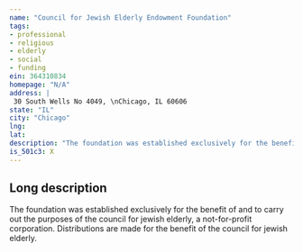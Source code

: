 ```yaml
---
name: "Council for Jewish Elderly Endowment Foundation"
tags:
- professional
- religious
- elderly
- social
- funding
ein: 364310834
homepage: "N/A"
address: |
 30 South Wells No 4049, \nChicago, IL 60606
state: "IL"
city: "Chicago"
lng: 
lat: 
description: "The foundation was established exclusively for the benefit of and to carry out the purposes of the council for jewish elderly, a not-for-profit corporation. "
is_501c3: X
---
```


## Long description

The foundation was established exclusively for the benefit of and to carry out the purposes of the council for jewish elderly, a not-for-profit corporation. Distributions are made for the benefit of the council for jewish elderly. 
